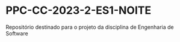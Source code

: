 # PPC-CC-2023-2-ES1-NOITE
Repositório destinado para o projeto da disciplina de Engenharia de Software
